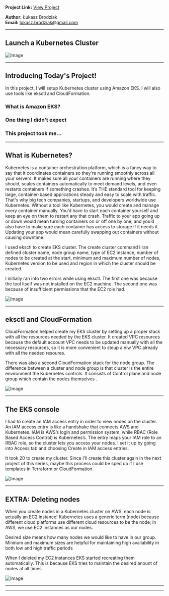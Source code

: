 **Project Link:** [View Project](http://learn.nextwork.org/projects/aws-compute-eks1)

**Author:** Łukasz Brodziak  
**Email:** lukasz.brodziak@gmail.com

---

## Launch a Kubernetes Cluster

![Image](http://learn.nextwork.org/surprised_maroon_fierce_chinese_gooseberry/uploads/aws-compute-eks1_e5f6g7h8)

---

## Introducing Today's Project!

In this project, I will setup Kubernetes cluster using Amazon EKS. I will also use tools like eksctl and CloudFormation.

### What is Amazon EKS?

### One thing I didn't expect

### This project took me...

---

## What is Kubernetes?

Kubernetes is a container orchestration platform, which is a fancy way to say that it coordinates containers so they're running smoothly across all your servers. It makes sure all your containers are running where they should, scales containers automatically to meet demand levels, and even restarts containers if something crashes.
It’s THE standard tool for keeping large, container-based applications steady and easy to scale with traffic. That's why big tech companies, startups, and developers worldwide use Kubernetes. Without a tool like Kubernetes, you would create and manage every container manually. You’d have to start each container yourself and keep an eye on them to restart any that crash.
Traffic to your app going up or down would mean turning containers on or off one by one, and you’d also have to make sure each container has access to storage if it needs it. Updating your app would mean carefully swapping out containers without causing downtime.

I used eksctl to create EKS cluster. The create cluster command I ran defined cluster name, node group name, type of EC2 instance, number of nodes to be created at the start, minimum and maximum number of nodes, Kubernetes version to be used and region in which the cluster should be created.

I initially ran into two errors while using eksctl. The first one was because the tool itself was not installed on the EC2 machine. The second one was because of insufficient permissions that the EC2 role had.

![Image](http://learn.nextwork.org/surprised_maroon_fierce_chinese_gooseberry/uploads/aws-compute-eks1_ff9bfc221)

---

## eksctl and CloudFormation

CloudFormation helped create my EKS cluster by setting up a proper stack with all the resources needed by the EKS cluster. It created VPC resources because the default account VPC needs to be updated manually with all the necessary resources, so it is more convenient to steup a niw VPC already with all the needed resoures.

There was also a second CloudFormation stack for the node group. The difference between a cluster and node group is that cluster is the entire environment the Kubernetes controls. It consists of Control plane and node group which contain the nodes themselves .

![Image](http://learn.nextwork.org/surprised_maroon_fierce_chinese_gooseberry/uploads/aws-compute-eks1_w3e4r5t6)

---

## The EKS console

I had to create an IAM access entry in order to view nodes on the cluster. An IAM access entry is like a handshake that connects AWS and Kubernetes. IAM is AWS’s login and permission system, while RBAC (Role Based Access Control) is Kubernetes’s. The entry maps your IAM role to an RBAC role, so the cluster lets you access your nodes. I set it up by going into Access tab and choosing Create in IAM access entries.

It took 20  to create my cluster. Since I'll create this cluster again in the next project of this series, maybe this process could be sped up if I use templates in Terraform or CloudFormation.

![Image](http://learn.nextwork.org/surprised_maroon_fierce_chinese_gooseberry/uploads/aws-compute-eks1_e5f6g7h8)

---

## EXTRA: Deleting nodes

When you create nodes in a Kubernetes cluster on AWS, each node is actually an EC2 instance!
Kubernetes uses a generic term (node) because different cloud platforms use different cloud resources to be the node; in AWS, we use EC2 instances as our nodes.

Desired size means how many nodes we would like to have in our group. Mininum and maximum sizes are helpful for maintaining high availability in both low and high traffic periods

When I deleted my EC2 instances EKS started recreating them automatically. This is because EKS tries to maintain the desired anount of nodes at all times

![Image](http://learn.nextwork.org/surprised_maroon_fierce_chinese_gooseberry/uploads/aws-compute-eks1_q7r8s9t0)

---

---
